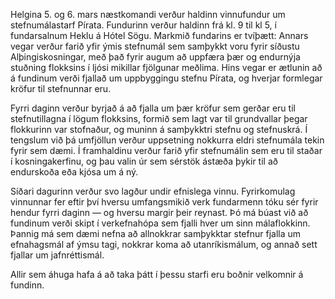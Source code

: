 Helgina 5. og 6. mars næstkomandi verður haldinn vinnufundur um stefnumálastarf
Pírata. Fundurinn verður haldinn frá kl. 9 til kl 5, í fundarsalnum Heklu á
Hótel Sögu. Markmið fundarins er tvíþætt: Annars vegar verður farið yfir ýmis
stefnumál sem samþykkt voru fyrir síðustu Alþingiskosningar, með það fyrir augum
að uppfæra þær og endurnýja stuðning flokksins í ljósi mikillar fjölgunar
meðlima. Hins vegar er ætlunin að á fundinum verði fjallað um uppbyggingu stefnu
Pírata, og hverjar formlegar kröfur til stefnunnar eru.

Fyrri daginn verður byrjað á að fjalla um þær kröfur sem gerðar eru til
stefnutillagna í lögum flokksins, formið sem lagt var til grundvallar þegar
flokkurinn var stofnaður, og muninn á samþykktri stefnu og stefnuskrá. Í
tengslum við þá umfjöllun verður uppsetning nokkurra eldri stefnumála tekin
fyrir sem dæmi. Í framhaldinu verður farið yfir stefnumálin sem eru til staðar í
kosningakerfinu, og þau valin úr sem sérstök ástæða þykir til að endurskoða eða
kjósa um á ný.

Síðari dagurinn verður svo lagður undir efnislega vinnu. Fyrirkomulag vinnunnar
fer eftir því hversu umfangsmikið verk fundarmenn tóku sér fyrir hendur fyrri
daginn — og hversu margir þeir reynast. Þó má búast við að fundinum verði skipt
í verkefnahópa sem fjalli hver um sinn málaflokkinn. Þannig má sem dæmi nefna að
allnokkrar samþykktar stefnur fjalla um efnahagsmál af ýmsu tagi, nokkrar koma
að utanríkismálum, og annað sett fjallar um jafnréttismál.

Allir sem áhuga hafa á að taka þátt í þessu starfi eru boðnir velkomnir á
fundinn.
